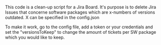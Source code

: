 This code is a clean-up script for a Jira Board. It's purpose is to delete Jira Issues that concerne software packages which are x-numbers of versions outdated. X can be specified in the config.json


To make it work, go to the config file, add a token or your credentials and set the "versionsToKeep" to change the amount of tickets per SW package which you would like to keep.
